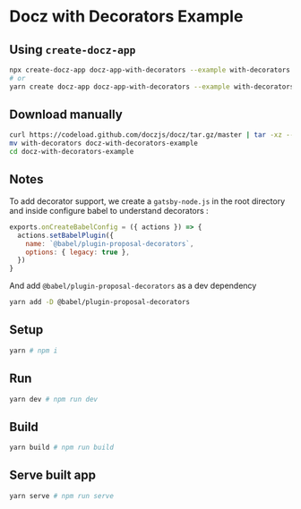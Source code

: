 # Docz with Decorators Example

## Using `create-docz-app`

```sh
npx create-docz-app docz-app-with-decorators --example with-decorators
# or
yarn create docz-app docz-app-with-decorators --example with-decorators
```

## Download manually

```sh
curl https://codeload.github.com/doczjs/docz/tar.gz/master | tar -xz --strip=2 docz-master/examples/with-decorators
mv with-decorators docz-with-decorators-example
cd docz-with-decorators-example
```

## Notes

To add decorator support, we create a `gatsby-node.js` in the root directory and inside configure babel to understand decorators :

```js
exports.onCreateBabelConfig = ({ actions }) => {
  actions.setBabelPlugin({
    name: `@babel/plugin-proposal-decorators`,
    options: { legacy: true },
  })
}
```

And add `@babel/plugin-proposal-decorators` as a dev dependency

```sh
yarn add -D @babel/plugin-proposal-decorators
```

## Setup

```sh
yarn # npm i
```

## Run

```sh
yarn dev # npm run dev
```

## Build

```sh
yarn build # npm run build
```

## Serve built app

```sh
yarn serve # npm run serve
```
